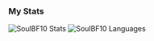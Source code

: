 ### My Stats
![SoulBF10 Stats](https://github-readme-stats.vercel.app/api?username=soulbf10&show_icons=true&theme=dracula)
![SoulBF10 Languages](https://github-readme-stats.vercel.app/api/top-langs/?username=soulbf10&layout=compact&theme=dracula)
